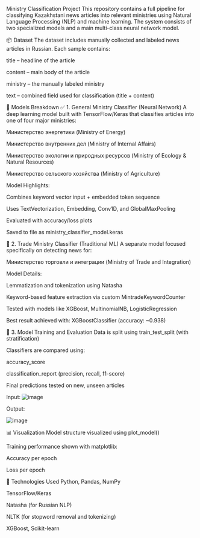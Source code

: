  Ministry Classification Project
This repository contains a full pipeline for classifying Kazakhstani news articles into relevant ministries using Natural Language Processing (NLP) and machine learning. The system consists of two specialized models and a main multi-class neural network model.

📦 Dataset
The dataset includes manually collected and labeled news articles in Russian. Each sample contains:

title – headline of the article

content – main body of the article

ministry – the manually labeled ministry

text – combined field used for classification (title + content)

🧩 Models Breakdown
✅ 1. General Ministry Classifier (Neural Network)
A deep learning model built with TensorFlow/Keras that classifies articles into one of four major ministries:

Министерство энергетики (Ministry of Energy)

Министерство внутренних дел (Ministry of Internal Affairs)

Министерство экологии и природных ресурсов (Ministry of Ecology & Natural Resources)

Министерство сельского хозяйства (Ministry of Agriculture)

Model Highlights:

Combines keyword vector input + embedded token sequence

Uses TextVectorization, Embedding, Conv1D, and GlobalMaxPooling

Evaluated with accuracy/loss plots

Saved to file as ministry_classifier_model.keras

🎯 2. Trade Ministry Classifier (Traditional ML)
A separate model focused specifically on detecting news for:

Министерство торговли и интеграции (Ministry of Trade and Integration)

Model Details:

Lemmatization and tokenization using Natasha

Keyword-based feature extraction via custom MintradeKeywordCounter

Tested with models like XGBoost, MultinomialNB, LogisticRegression

Best result achieved with: XGBoostClassifier (accuracy: ~0.938)

🧪 3. Model Training and Evaluation
Data is split using train_test_split (with stratification)

Classifiers are compared using:

accuracy_score

classification_report (precision, recall, f1-score)

Final predictions tested on new, unseen articles

Input:
![image](https://github.com/user-attachments/assets/cda52626-5070-44ce-a359-9c6b837f3ac3)



Output:





![image](https://github.com/user-attachments/assets/1dc9bb6e-d80a-46a5-a4e1-c219cee1a014)

📊 Visualization
Model structure visualized using plot_model()

Training performance shown with matplotlib:

Accuracy per epoch

Loss per epoch

🚀 Technologies Used
Python, Pandas, NumPy

TensorFlow/Keras

Natasha (for Russian NLP)

NLTK (for stopword removal and tokenizing)

XGBoost, Scikit-learn
